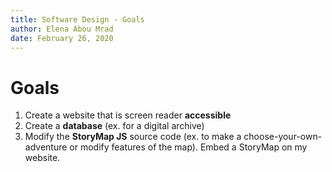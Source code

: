 ```yaml
---
title: Software Design - Goals
author: Elena Abou Mrad
date: February 26, 2020
---
```


# Goals
1. Create a website that is screen reader **accessible**
2. Create a **database** (ex. for a digital archive)
3. Modify the **StoryMap JS** source code (ex. to make a choose-your-own-adventure or modify features of the map). Embed a StoryMap on my website.

